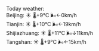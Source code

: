 Today weather:  
Beijing: ☀️ 🌡️+9°C 🌬️←0km/h  
Tianjin: ☀️ 🌡️+10°C 🌬️←19km/h  
Shijiazhuang: ☀️ 🌡️+11°C 🌬️↓11km/h  
Tangshan: ☀️ 🌡️+9°C 🌬️←15km/h  
